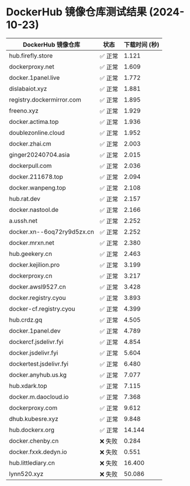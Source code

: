 # DockerHub 镜像仓库测试结果 (2024-10-23)

| DockerHub 镜像仓库 | 状态 | 下载时间 (秒) |
| ------------------ | ---- | ------------- |
| hub.firefly.store | ✅ 正常 | 1.121 |
| dockerproxy.net | ✅ 正常 | 1.609 |
| docker.1panel.live | ✅ 正常 | 1.772 |
| dislabaiot.xyz | ✅ 正常 | 1.881 |
| registry.dockermirror.com | ✅ 正常 | 1.895 |
| freeno.xyz | ✅ 正常 | 1.929 |
| docker.actima.top | ✅ 正常 | 1.936 |
| doublezonline.cloud | ✅ 正常 | 1.952 |
| docker.zhai.cm | ✅ 正常 | 2.003 |
| ginger20240704.asia | ✅ 正常 | 2.015 |
| dockerpull.com | ✅ 正常 | 2.036 |
| docker.211678.top | ✅ 正常 | 2.094 |
| docker.wanpeng.top | ✅ 正常 | 2.108 |
| hub.rat.dev | ✅ 正常 | 2.157 |
| docker.nastool.de | ✅ 正常 | 2.166 |
| a.ussh.net | ✅ 正常 | 2.252 |
| docker.xn--6oq72ry9d5zx.cn | ✅ 正常 | 2.252 |
| docker.mrxn.net | ✅ 正常 | 2.380 |
| hub.geekery.cn | ✅ 正常 | 2.463 |
| docker.kejilion.pro | ✅ 正常 | 3.199 |
| dockerproxy.cn | ✅ 正常 | 3.217 |
| docker.awsl9527.cn | ✅ 正常 | 3.428 |
| docker.registry.cyou | ✅ 正常 | 3.893 |
| docker-cf.registry.cyou | ✅ 正常 | 4.399 |
| hub.crdz.gq | ✅ 正常 | 4.505 |
| docker.1panel.dev | ✅ 正常 | 4.789 |
| dockercf.jsdelivr.fyi | ✅ 正常 | 4.854 |
| docker.jsdelivr.fyi | ✅ 正常 | 5.604 |
| dockertest.jsdelivr.fyi | ✅ 正常 | 6.480 |
| docker.anyhub.us.kg | ✅ 正常 | 7.077 |
| hub.xdark.top | ✅ 正常 | 7.115 |
| docker.m.daocloud.io | ✅ 正常 | 7.368 |
| dockerproxy.com | ✅ 正常 | 9.612 |
| dhub.kubesre.xyz | ✅ 正常 | 9.848 |
| hub.dockerx.org | ✅ 正常 | 14.144 |
| docker.chenby.cn | ❌ 失败 | 0.284 |
| docker.fxxk.dedyn.io | ❌ 失败 | 0.551 |
| hub.littlediary.cn | ❌ 失败 | 16.400 |
| lynn520.xyz | ❌ 失败 | 50.086 |

